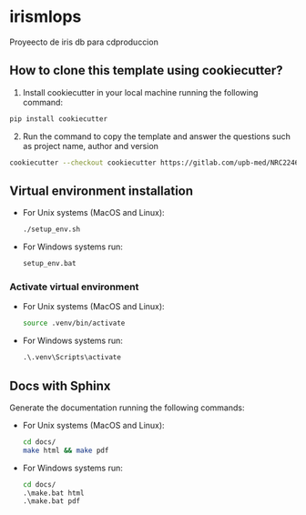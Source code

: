 # irismlops

Proyeecto de iris db para cdproduccion

## How to clone this template using cookiecutter?

1. Install cookiecutter in your local machine running the following command:
  ```bash
  pip install cookiecutter
  ```

2. Run the command to copy the template and answer the questions such as project name, author and version
  ```bash
  cookiecutter --checkout cookiecutter https://gitlab.com/upb-med/NRC22462/e1-g4.git
  ```

## Virtual environment installation

- For Unix systems (MacOS and Linux):
  ```bash
  ./setup_env.sh
  ```
- For Windows systems run:
  ```cmd
  setup_env.bat
  ```

### Activate virtual environment

- For Unix systems (MacOS and Linux):
  ```bash
  source .venv/bin/activate
  ```
- For Windows systems run:
  ```cmd
  .\.venv\Scripts\activate
  ```

## Docs with Sphinx

Generate the documentation running the following commands:

- For Unix systems (MacOS and Linux):
  ```bash
  cd docs/
  make html && make pdf
  ```
- For Windows systems run:
  ```cmd
  cd docs/
  .\make.bat html
  .\make.bat pdf
  ```

